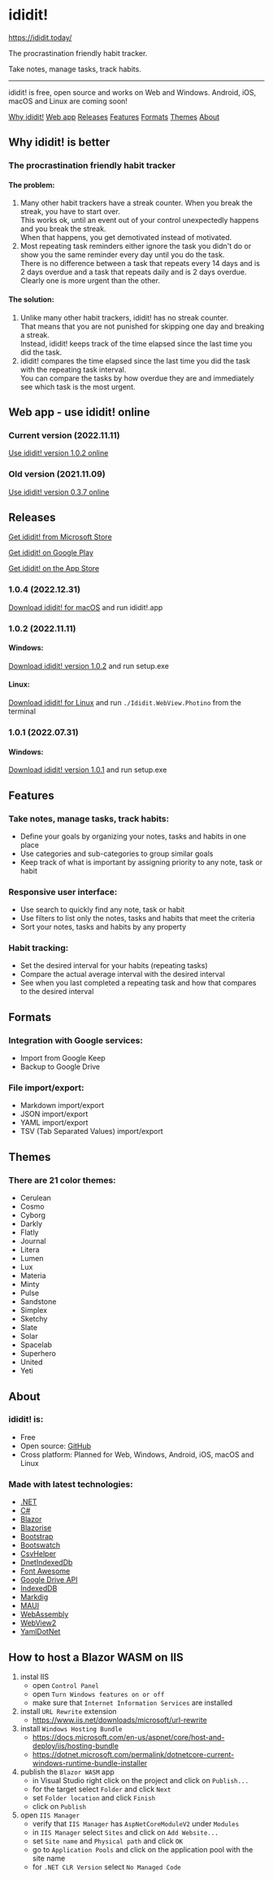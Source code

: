 ididit!
=======

https://ididit.today/

The procrastination friendly habit tracker.  

Take notes, manage tasks, track habits.

* * *

ididit! is free, open source and works on Web and Windows. Android, iOS, macOS and Linux are coming soon!

[Why ididit!](#why) [Web app](#webapp) [Releases](#releases) [Features](#features) [Formats](#formats) [Themes](#themes) [About](#about)

## Why ididit! is better

### The procrastination friendly habit tracker

#### The problem:

1.  Many other habit trackers have a streak counter. When you break the streak, you have to start over.  
    This works ok, until an event out of your control unexpectedly happens and you break the streak.  
    When that happens, you get demotivated instead of motivated.
2.  Most repeating task reminders either ignore the task you didn't do or show you the same reminder every day until you do the task.  
    There is no difference between a task that repeats every 14 days and is 2 days overdue and a task that repeats daily and is 2 days overdue.  
    Clearly one is more urgent than the other.

#### The solution:

1.  Unlike many other habit trackers, ididit! has no streak counter.  
    That means that you are not punished for skipping one day and breaking a streak.  
    Instead, ididit! keeps track of the time elapsed since the last time you did the task.
2.  ididit! compares the time elapsed since the last time you did the task with the repeating task interval.  
    You can compare the tasks by how overdue they are and immediately see which task is the most urgent.

## Web app - use ididit! online

### Current version (2022.11.11)

[Use ididit! version 1.0.2 online](https://app.ididit.today)

### Old version (2021.11.09)

[Use ididit! version 0.3.7 online](https://old.ididit.today)

## Releases

[Get ididit! from Microsoft Store](https://apps.microsoft.com/store/detail/ididit/9P5L0K28XWM3)

[Get ididit! on Google Play](https://play.google.com/store/apps/details?id=com.jinjinov.ididit)

[Get ididit! on the App Store](https://apps.apple.com/us/app/ididit-habit-tracker/id1659289949)

### 1.0.4 (2022.12.31)

[Download ididit! for macOS](https://ididit.today/download/ididit!.app.zip) and run ididit!.app

### 1.0.2 (2022.11.11)

#### Windows:

[Download ididit! version 1.0.2](https://ididit.today/download/ididit.1.0.2.zip) and run setup.exe

#### Linux:

[Download ididit! for Linux](https://ididit.today/download/ididit.linux.1.0.2.zip) and run `./Ididit.WebView.Photino` from the terminal

### 1.0.1 (2022.07.31)

#### Windows:

[Download ididit! version 1.0.1](https://ididit.today/download/ididit.1.0.1.zip) and run setup.exe

## Features

### Take notes, manage tasks, track habits:

*   Define your goals by organizing your notes, tasks and habits in one place
*   Use categories and sub-categories to group similar goals
*   Keep track of what is important by assigning priority to any note, task or habit

### Responsive user interface:

*   Use search to quickly find any note, task or habit
*   Use filters to list only the notes, tasks and habits that meet the criteria
*   Sort your notes, tasks and habits by any property

### Habit tracking:

*   Set the desired interval for your habits (repeating tasks)
*   Compare the actual average interval with the desired interval
*   See when you last completed a repeating task and how that compares to the desired interval

## Formats

### Integration with Google services:

*   Import from Google Keep
*   Backup to Google Drive

### File import/export:

*   Markdown import/export
*   JSON import/export
*   YAML import/export
*   TSV (Tab Separated Values) import/export

## Themes

### There are 21 color themes:

*   Cerulean
*   Cosmo
*   Cyborg
*   Darkly
*   Flatly
*   Journal
*   Litera
*   Lumen
*   Lux
*   Materia
*   Minty
*   Pulse
*   Sandstone
*   Simplex
*   Sketchy
*   Slate
*   Solar
*   Spacelab
*   Superhero
*   United
*   Yeti

## About

### ididit! is:

*   Free
*   Open source: [GitHub](https://github.com/Jinjinov/Ididit)
*   Cross platform: Planned for Web, Windows, Android, iOS, macOS and Linux

### Made with latest technologies:

*   [.NET](https://dotnet.microsoft.com/en-us/download/dotnet)
*   [C#](https://docs.microsoft.com/en-us/dotnet/csharp/)
*   [Blazor](https://dotnet.microsoft.com/en-us/apps/aspnet/web-apps/blazor)
*   [Blazorise](https://blazorise.com/)
*   [Bootstrap](https://getbootstrap.com/)
*   [Bootswatch](https://bootswatch.com/)
*   [CsvHelper](https://joshclose.github.io/CsvHelper/)
*   [DnetIndexedDb](https://github.com/amuste/DnetIndexedDb)
*   [Font Awesome](https://fontawesome.com/)
*   [Google Drive API](https://developers.google.com/api-client-library/dotnet)
*   [IndexedDB](https://www.w3.org/TR/IndexedDB/)
*   [Markdig](https://github.com/xoofx/markdig)
*   [MAUI](https://docs.microsoft.com/en-us/dotnet/maui/)
*   [WebAssembly](https://webassembly.org/)
*   [WebView2](https://developer.microsoft.com/en-us/microsoft-edge/webview2/)
*   [YamlDotNet](https://aaubry.net/pages/yamldotnet.html)

## How to host a Blazor WASM on IIS

1. instal IIS
    - open `Control Panel`
    - open `Turn Windows features on or off`
    - make sure that `Internet Information Services` are installed
2. install `URL Rewrite` extension
    - https://www.iis.net/downloads/microsoft/url-rewrite
3. install `Windows Hosting Bundle`
    - https://docs.microsoft.com/en-us/aspnet/core/host-and-deploy/iis/hosting-bundle
    - https://dotnet.microsoft.com/permalink/dotnetcore-current-windows-runtime-bundle-installer
4. publish the `Blazor WASM` app
    - in Visual Studio right click on the project and click on `Publish...`
    - for the target select `Folder` and click `Next`
    - set `Folder location` and click `Finish`
    - click on `Publish`
5. open `IIS Manager`
    - verify that `IIS Manager` has `AspNetCoreModuleV2` under `Modules`
    - in `IIS Manager` select `Sites` and click on `Add Website...`
    - set `Site name` and `Physical path` and click `OK`
    - go to `Application Pools` and click on the application pool with the site name
    - for `.NET CLR Version` select `No Managed Code`